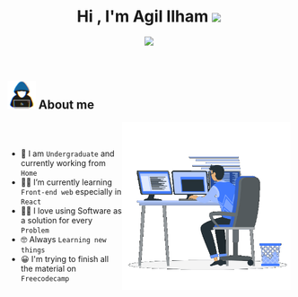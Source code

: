 <h1 align="center">Hi , I'm Agil Ilham  <img src="https://media.giphy.com/media/hvRJCLFzcasrR4ia7z/giphy.gif" width="35"></h1>
<p align="center">
  <a href="https://github.com/Aforagi">
    <img src="https://readme-typing-svg.demolab.com/?lines=Junior%20web%20and%20app%20developer;3%20years%20of%20coding%20experience;Always%20learning%20new%20things&font=Fira%20Code&center=true&width=440&height=45&color=f#f03c15&vCenter=true&pause=1000&size=22" /></a>
</p>

<br>
	
## <picture><img src = "https://github.com/Aforagi/Aforagi/blob/main/images/about.me.gif?raw=true" width = 50px></picture> About me

<picture> <img align="right" src="https://github.com/Aforagi/Aforagi/blob/main/images/right_side.gif?raw=true" width = 300px></picture>

<br><br>

- :school: I am `Undergraduate` and currently working from `Home`
- :man_technologist: I’m currently learning `Front-end web` especially in `React`
- :technologist: I love using Software as a solution for every `Problem`
- :nerd_face: Always `Learning new things`
- :grinning: I'm trying to finish all the material on `Freecodecamp`

<br><br>


